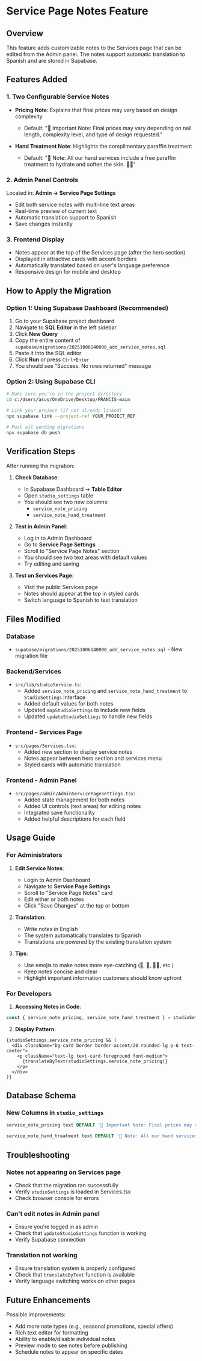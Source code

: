 # Service Page Notes Feature

## Overview

This feature adds customizable notes to the Services page that can be edited from the Admin panel. The notes support automatic translation to Spanish and are stored in Supabase.

## Features Added

### 1. Two Configurable Service Notes

- **Pricing Note**: Explains that final prices may vary based on design complexity
  - Default: "💫 Important Note: Final prices may vary depending on nail length, complexity level, and type of design requested."

- **Hand Treatment Note**: Highlights the complimentary paraffin treatment
  - Default: "🌸 Note: All our hand services include a free paraffin treatment to hydrate and soften the skin. 💆‍♀"

### 2. Admin Panel Controls

Located in: **Admin → Service Page Settings**

- Edit both service notes with multi-line text areas
- Real-time preview of current text
- Automatic translation support to Spanish
- Save changes instantly

### 3. Frontend Display

- Notes appear at the top of the Services page (after the hero section)
- Displayed in attractive cards with accent borders
- Automatically translated based on user's language preference
- Responsive design for mobile and desktop

## How to Apply the Migration

### Option 1: Using Supabase Dashboard (Recommended)

1. Go to your Supabase project dashboard
2. Navigate to **SQL Editor** in the left sidebar
3. Click **New Query**
4. Copy the entire content of `supabase/migrations/20251006140000_add_service_notes.sql`
5. Paste it into the SQL editor
6. Click **Run** or press `Ctrl+Enter`
7. You should see "Success. No rows returned" message

### Option 2: Using Supabase CLI

```bash
# Make sure you're in the project directory
cd c:/Users/asus/OneDrive/Desktop/FRANCIS-main

# Link your project (if not already linked)
npx supabase link --project-ref YOUR_PROJECT_REF

# Push all pending migrations
npx supabase db push
```

## Verification Steps

After running the migration:

1. **Check Database**:
   - In Supabase Dashboard → **Table Editor**
   - Open `studio_settings` table
   - You should see two new columns:
     - `service_note_pricing`
     - `service_note_hand_treatment`

2. **Test in Admin Panel**:
   - Log in to Admin Dashboard
   - Go to **Service Page Settings**
   - Scroll to "Service Page Notes" section
   - You should see two text areas with default values
   - Try editing and saving

3. **Test on Services Page**:
   - Visit the public Services page
   - Notes should appear at the top in styled cards
   - Switch language to Spanish to test translation

## Files Modified

### Database
- `supabase/migrations/20251006140000_add_service_notes.sql` - New migration file

### Backend/Services
- `src/lib/studioService.ts`:
  - Added `service_note_pricing` and `service_note_hand_treatment` to `StudioSettings` interface
  - Added default values for both notes
  - Updated `mapStudioSettings` to include new fields
  - Updated `updateStudioSettings` to handle new fields

### Frontend - Services Page
- `src/pages/Services.tsx`:
  - Added new section to display service notes
  - Notes appear between hero section and services menu
  - Styled cards with automatic translation

### Frontend - Admin Panel
- `src/pages/admin/AdminServicePageSettings.tsx`:
  - Added state management for both notes
  - Added UI controls (text areas) for editing notes
  - Integrated save functionality
  - Added helpful descriptions for each field

## Usage Guide

### For Administrators

1. **Edit Service Notes**:
   - Login to Admin Dashboard
   - Navigate to **Service Page Settings**
   - Scroll to "Service Page Notes" card
   - Edit either or both notes
   - Click "Save Changes" at the top or bottom

2. **Translation**:
   - Write notes in English
   - The system automatically translates to Spanish
   - Translations are powered by the existing translation system

3. **Tips**:
   - Use emojis to make notes more eye-catching (💫, 🌸, 💆‍♀, etc.)
   - Keep notes concise and clear
   - Highlight important information customers should know upfront

### For Developers

1. **Accessing Notes in Code**:
```typescript
const { service_note_pricing, service_note_hand_treatment } = studioSettings;
```

2. **Display Pattern**:
```tsx
{studioSettings.service_note_pricing && (
  <div className="bg-card border border-accent/20 rounded-lg p-6 text-center">
    <p className="text-lg text-card-foreground font-medium">
      {translateByText(studioSettings.service_note_pricing)}
    </p>
  </div>
)}
```

## Database Schema

### New Columns in `studio_settings`

```sql
service_note_pricing text DEFAULT '💫 Important Note: Final prices may vary depending on nail length, complexity level, and type of design requested.'

service_note_hand_treatment text DEFAULT '🌸 Note: All our hand services include a free paraffin treatment to hydrate and soften the skin. 💆‍♀'
```

## Troubleshooting

### Notes not appearing on Services page
- Check that the migration ran successfully
- Verify `studioSettings` is loaded in Services.tsx
- Check browser console for errors

### Can't edit notes in Admin panel
- Ensure you're logged in as admin
- Check that `updateStudioSettings` function is working
- Verify Supabase connection

### Translation not working
- Ensure translation system is properly configured
- Check that `translateByText` function is available
- Verify language switching works on other pages

## Future Enhancements

Possible improvements:
- Add more note types (e.g., seasonal promotions, special offers)
- Rich text editor for formatting
- Ability to enable/disable individual notes
- Preview mode to see notes before publishing
- Schedule notes to appear on specific dates
